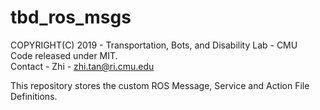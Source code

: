 # tbd_ros_msgs
COPYRIGHT(C) 2019 - Transportation, Bots, and Disability Lab - CMU  
Code released under MIT.  
Contact - Zhi - zhi.tan@ri.cmu.edu

This repository stores the custom ROS Message, Service and Action File Definitions.